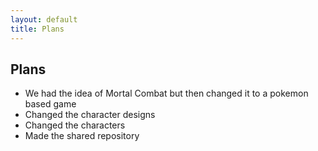 ```yaml
---
layout: default
title: Plans
---
```


## Plans
- We had the idea of Mortal Combat but then changed it to a pokemon based game
- Changed the character designs
- Changed the characters
- Made the shared repository
